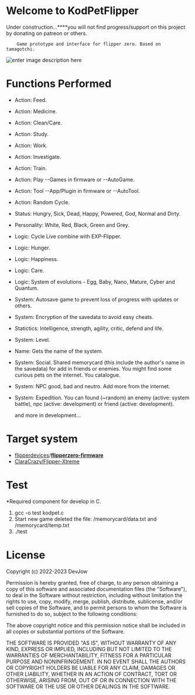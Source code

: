 # Welcome to KodPetFlipper

 Under construction...****you will not find progress/support on this project by donating on patreon or others.

        Game prototype and interface for flipper zero. Based on tamagotchi.


![enter image description here](https://cdn.discordapp.com/attachments/1049264648404357130/1055834291038335056/IMG_0012.png)


# Functions Performed

- Action: Feed.
- Action: Medicine.
- Action: Clean/Care.
- Action: Study.
- Action: Work.
- Action: Investigate.
- Action: Train.
- Action: Play --Games in firmware or --AutoGame.
- Action: Tool --App/Plugin in firmware or --AutoTool.
- Action: Random Cycle.
- Status: Hungry, Sick, Dead, Happy, Powered, God, Normal and  Dirty.
- Personality: White, Red, Black, Green and  Grey.
- Logic: Cycle Live combine with EXP-Flipper.
- Logic: Hunger.
- Logic: Happiness.
- Logic: Care.
- Logic: System of evolutions - Egg, Baby, Nano, Mature, Cyber and Quantum.
- System: Autosave game to prevent loss of progress with updates or others.
- System: Encryption of the savedata to avoid easy cheats.
- Statictics: Intelligence, strength, agility, critic, defend and life.
- System: Level.
- Name: Gets the name of the system.
- System: Social. Shared memorycard (this include the author's name in the savedata) for add in friends or enemies. You might find some curious pets on the internet. You catalogue.
- System: NPC good, bad and neutro. Add more from the internet.
- System: Expedition. You can found (~random) an enemy (active: system battle), npc (active: development) or friend (active: development). 


   and more in development...

# Target system

- [flipperdevices](https://github.com/flipperdevices)/**[flipperzero-firmware](https://github.com/flipperdevices/flipperzero-firmware)**
- [ClaraCrazy/Flipper-Xtreme](https://github.com/ClaraCrazy/Flipper-Xtreme)


# Test
*Required component for develop in C.

1. gcc -o test kodpet.c
2. Start new game deleted the file: /memorycard/data.txt and /memorycard/temp.txt
2. ./test




# License

Copyright (c) 2022-2023 DevJow

Permission is hereby granted, free of charge, to any person obtaining
a copy of this software and associated documentation files (the
"Software"), to deal in the Software without restriction, including
without limitation the rights to use, copy, modify, merge, publish,
distribute, sublicense, and/or sell copies of the Software, and to
permit persons to whom the Software is furnished to do so, subject to
the following conditions:

The above copyright notice and this permission notice shall be
included in all copies or substantial portions of the Software.

THE SOFTWARE IS PROVIDED "AS IS", WITHOUT WARRANTY OF ANY KIND,
EXPRESS OR IMPLIED, INCLUDING BUT NOT LIMITED TO THE WARRANTIES OF
MERCHANTABILITY, FITNESS FOR A PARTICULAR PURPOSE AND
NONINFRINGEMENT. IN NO EVENT SHALL THE AUTHORS OR COPYRIGHT HOLDERS BE
LIABLE FOR ANY CLAIM, DAMAGES OR OTHER LIABILITY, WHETHER IN AN ACTION
OF CONTRACT, TORT OR OTHERWISE, ARISING FROM, OUT OF OR IN CONNECTION
WITH THE SOFTWARE OR THE USE OR OTHER DEALINGS IN THE SOFTWARE.
